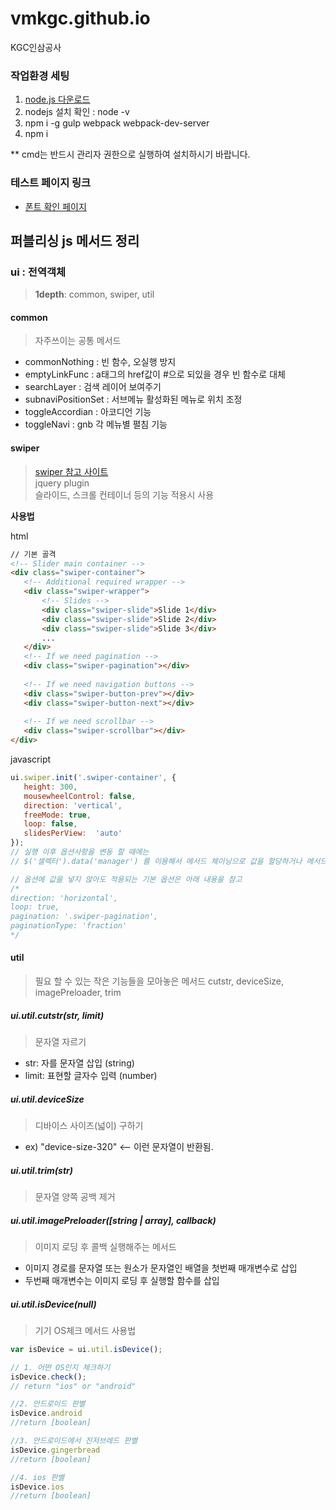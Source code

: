 # vmkgc.github.io
KGC인삼공사


### 작업환경 세팅

1. [node.js 다운로드](https://nodejs.org/ko/)
2. nodejs 설치 확인 : node -v
3. npm i -g gulp webpack webpack-dev-server
4. npm i

** cmd는 반드시 관리자 권한으로 실행하여 설치하시기 바랍니다.

### 테스트 페이지 링크
- [폰트 확인 페이지](https://vmkgc.github.io/font-test.html)


## 퍼블리싱 js 메서드 정리
### ui : 전역객체
> **1depth**: common, swiper, util

#### common
> 자주쓰이는 공통 메서드  

- commonNothing : 빈 함수, 오실행 방지
- emptyLinkFunc : a태그의 href값이 #으로 되있을 경우 빈 함수로 대체
- searchLayer : 검색 레이어 보여주기
- subnaviPositionSet : 서브메뉴 활성화된 메뉴로 위치 조정
- toggleAccordian : 아코디언 기능
- toggleNavi : gnb 각 메뉴별 펼침 기능

#### swiper
> [swiper 참고 사이트](http://idangero.us/swiper/demos/#.WGSV1LaLRhF)  
> jquery plugin  
> 슬라이드, 스크롤 컨테이너 등의 기능 적용시 사용  


 **사용법**
 
 html
 ```html
// 기본 골격 
<!-- Slider main container -->
<div class="swiper-container">
    <!-- Additional required wrapper -->
    <div class="swiper-wrapper">
        <!-- Slides -->
        <div class="swiper-slide">Slide 1</div>
        <div class="swiper-slide">Slide 2</div>
        <div class="swiper-slide">Slide 3</div>
        ...
    </div>
    <!-- If we need pagination -->
    <div class="swiper-pagination"></div>
    
    <!-- If we need navigation buttons -->
    <div class="swiper-button-prev"></div>
    <div class="swiper-button-next"></div>
    
    <!-- If we need scrollbar -->
    <div class="swiper-scrollbar"></div>
</div>
 ```
 javascript
 ```js
 ui.swiper.init('.swiper-container', {
    height: 300,
    mousewheelControl: false,
    direction: 'vertical',
    freeMode: true,
    loop: false,
    slidesPerView:  'auto'
});
// 실행 이후 옵션사항을 변동 할 때에는 
// $('셀렉터').data('manager') 를 이용해서 메서드 체이닝으로 값을 할당하거나 메서드를 호출하면 됩니다.

// 옵션에 값을 넣지 않아도 적용되는 기본 옵션은 아래 내용을 참고
/*
direction: 'horizontal',
loop: true,
pagination: '.swiper-pagination',
paginationType: 'fraction'
*/
 ```

#### util
> 필요 할 수 있는 작은 기능들을 모아놓은 메서드
> cutstr, deviceSize, imagePreloader, trim

##### ui.util.cutstr(str, limit)
> 문자열 자르기
- str: 자를 문자열 삽입 (string)
- limit: 표현할 글자수 입력 (number)

##### ui.util.deviceSize
> 디바이스 사이즈(넓이) 구하기
- ex) "device-size-320" <-- 이런 문자열이 반환됨.

##### ui.util.trim(str)
> 문자열 양쪽 공백 제거

##### ui.util.imagePreloader([string | array], callback)
> 이미지 로딩 후 콜백 실행해주는 메서드
- 이미지 경로를 문자열 또는 원소가 문자열인 배열을 첫번째 매개변수로 삽입
- 두번째 매개변수는 이미지 로딩 후 실행할 함수를 삽입

##### ui.util.isDevice(null)
> 기기 OS체크 메서드
사용법

```js
var isDevice = ui.util.isDevice();

// 1. 어떤 OS인지 체크하기
isDevice.check();
// return "ios" or "android"

//2. 안드로이드 판별
isDevice.android
//return [boolean]

//3. 안드로이드에서 진저브레드 판별
isDevice.gingerbread
//return [boolean]

//4. ios 판별
isDevice.ios
//return [boolean]
```

